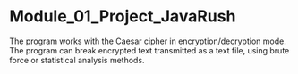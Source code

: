 # Module_01_Project_JavaRush

The program works with the Caesar cipher in encryption/decryption mode. The program can break encrypted text transmitted as a text file, using brute force or statistical analysis methods.
